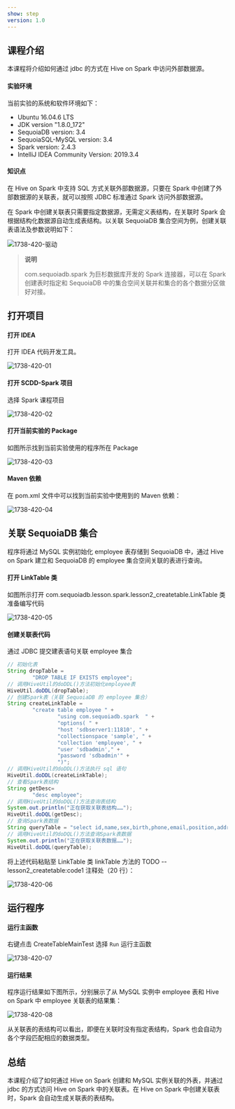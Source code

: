 ```yaml
---
show: step
version: 1.0 
---
```


## 课程介绍

本课程将介绍如何通过 jdbc 的方式在 Hive on Spark 中访问外部数据源。

#### 实验环境

当前实验的系统和软件环境如下：

* Ubuntu 16.04.6 LTS
* JDK version "1.8.0_172"
* SequoiaDB version: 3.4
* SequoiaSQL-MySQL version: 3.4
* Spark version: 2.4.3
* IntelliJ IDEA Community Version: 2019.3.4

#### 知识点

在 Hive on Spark 中支持 SQL 方式关联外部数据源，只要在 Spark 中创建了外部数据源的关联表，就可以按照 JDBC 标准通过 Spark 访问外部数据源。

在 Spark 中创建关联表只需要指定数据源，无需定义表结构，在关联时 Spark 会根据结构化数据源自动生成表结构。以关联 SequoiaDB 集合空间为例，创建关联表语法及参数说明如下：

![1738-420-驱动](https://doc.shiyanlou.com/courses/1738/1207281/a040460c8cb09d8a2758b94dc284e93d-0)

> **说明**
>
> com.sequoiadb.spark 为巨杉数据库开发的 Spark 连接器，可以在 Spark 创建表时指定和 SequoiaDB 中的集合空间关联并和集合的各个数据分区做好对接。

## 打开项目

#### 打开 IDEA

打开 IDEA 代码开发工具。

![1738-420-01](https://doc.shiyanlou.com/courses/1738/1207281/b478b77e961e05b3f8bfa0bf327a58ad-0)

#### 打开 SCDD-Spark 项目

选择 Spark 课程项目

![1738-420-02](https://doc.shiyanlou.com/courses/1738/1207281/738ff5ff514f299a6dcfaf7340367c2f-0)

#### 打开当前实验的 Package

如图所示找到当前实验使用的程序所在 Package

![1738-420-03](https://doc.shiyanlou.com/courses/1738/1207281/5b3f78991e52edba44b04bfc3324bf31-0)

#### Maven 依赖

在 pom.xml 文件中可以找到当前实验中使用到的 Maven 依赖：

![1738-420-04](https://doc.shiyanlou.com/courses/1738/1207281/d2169f36c0d88c23f13ac644f3055eba-0)

## 关联 SequoiaDB 集合

程序将通过 MySQL 实例初始化 employee 表存储到 SequoiaDB 中，通过 Hive on Spark 建立和 SequoiaDB 的 employee 集合空间关联的表进行查询。

#### 打开 LinkTable 类

如图所示打开 com.sequoiadb.lesson.spark.lesson2_createtable.LinkTable 类准备编写代码

![1738-420-05](https://doc.shiyanlou.com/courses/1738/1207281/e2b6da5a3b9ac992a2e887d77eb45491-0)

#### 创建关联表代码

通过 JDBC 提交建表语句关联 employee 集合

```java
// 初始化表
String dropTable =
        "DROP TABLE IF EXISTS employee";
// 调用HiveUtil的doDDL()方法初始化employee表
HiveUtil.doDDL(dropTable);
// 创建Spark表（关联 SequoiaDB 的 employee 集合）
String createLinkTable =
        "create table employee " +
                "using com.sequoiadb.spark  " +
                "options( " +
                "host 'sdbserver1:11810', " +
                "collectionspace 'sample', " +
                "collection 'employee', " +
                "user 'sdbadmin'," +
                "password 'sdbadmin'" +
                ")";
// 调用HiveUtil的doDDL()方法执行 sql 语句
HiveUtil.doDDL(createLinkTable);
// 查看Spark表结构
String getDesc=
        "desc employee";
// 调用HiveUtil的doDQL()方法查询表结构
System.out.println("正在获取关联表结构……");
HiveUtil.doDQL(getDesc);
// 查询Spark表数据
String queryTable = "select id,name,sex,birth,phone,email,position,address from employee";
// 调用HiveUtil的doDQL()方法查询Spark表数据
System.out.println("正在获取关联表数据……");
HiveUtil.doDQL(queryTable);
```

将上述代码粘贴至 LinkTable 类 linkTable 方法的 TODO -- lesson2_createtable:code1 注释处（20 行）：

![1738-420-06](https://doc.shiyanlou.com/courses/1738/1207281/c98f9664846f9bf22c3e378e910ae855-0)

## 运行程序

#### 运行主函数

右键点击 CreateTableMainTest 选择 `Run` 运行主函数

![1738-420-07](https://doc.shiyanlou.com/courses/1738/1207281/fa8acefb45dde9bd3d11d1c8b80145ec-0)

#### 运行结果

程序运行结果如下图所示，分别展示了从 MySQL 实例中 employee 表和 Hive on Spark 中 employee 关联表的结果集：

![1738-420-08](https://doc.shiyanlou.com/courses/1738/1207281/a83dc1fc379b91c24d2e1a92ce2529f1-0)

从关联表的表结构可以看出，即便在关联时没有指定表结构，Spark 也会自动为各个字段匹配相应的数据类型。

## 总结

本课程介绍了如何通过 Hive on Spark 创建和 MySQL 实例关联的外表，并通过 jdbc 的方式访问  Hive on Spark 中的关联表。在 Hive on Spark 中创建关联表时，Spark 会自动生成关联表的表结构。
